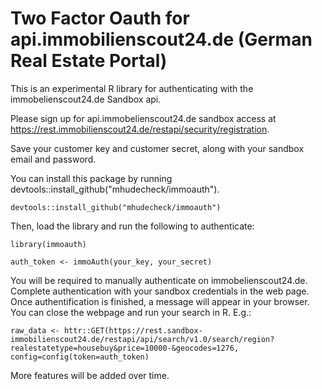 # Two Factor Oauth for api.immobilienscout24.de (German Real Estate Portal)

This is an experimental R library for authenticating with the immobelienscout24.de Sandbox api.

Please sign up for api.immobelienscout24.de sandbox access at https://rest.immobilienscout24.de/restapi/security/registration.

Save your customer key and customer secret, along with your sandbox email and password. 

You can install this package by running devtools::install_github("mhudecheck/immoauth").

``` 
devtools::install_github("mhudecheck/immoauth")
```

Then, load the library and run the following to authenticate:
``` 
library(immoauth)

auth_token <- immoAuth(your_key, your_secret)
```
You will be required to manually authenticate on immobelienscout24.de.  Complete authentication with your sandbox credentials in the web page.  Once authentification is finished, a message will appear in your browser.  You can close the webpage and run your search in R. E.g.: 

```
raw_data <- httr::GET(https://rest.sandbox-immobilienscout24.de/restapi/api/search/v1.0/search/region?realestatetype=housebuy&price=10000-&geocodes=1276, config=config(token=auth_token)
```

More features will be added over time.  
